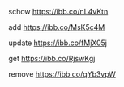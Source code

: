 schow
https://ibb.co/nL4vKtn

add
https://ibb.co/MsK5c4M

update
https://ibb.co/fMjX05j

get
https://ibb.co/RjswKgj

remove
https://ibb.co/qYb3vpW

